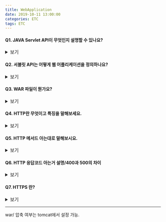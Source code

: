```yaml
---
title: WebApplication
date: 2019-10-11 13:00:00
categories: ETC
tags: ETC
---
```


#### Q1. JAVA Servlet API이 무엇인지 설명할 수 있나요?
<details><summary style="font-size:15px">보기</summary>
  
---

자바의 서블릿 API는 JVM 위에서 실행되는 어플리케이션을 빌드하기 위한 인터페이스의 집합과 파일 정의들입니다.  
톰캣과 제티같은 웹 어플리케이션들이 자바 서블릿 API 를 구현하고 있습니다.

---

</details>

#### Q2. 서블릿 API는 어떻게 웹 어플리케이션을 정의하나요?
<details><summary style="font-size:15px">보기</summary>
  
---

서블릿 API 는 web.xml이라는 배포 명세서를 사용하여 웹 애플리케이션을 정의한다.  
Web.xml 에서 서블릿을 정의하고 서블릿 컨테이너가 서블릿을 어떻게 구성하고 제공할지도 정합니다.


---

</details>


</details>

#### Q3. WAR 파일이 뭔가요?
<details><summary style="font-size:15px">보기</summary>
  
---

웹 아카이브 파일인 WAR는 자바의 JAR 파일과 같은 역할을 합니다.  
파일 안에는 애플리케이션을 실행하기 위해 컴파일 된 모든 클래스 파일/프로퍼티 파일/설정 파일들도 포함되어 있습니다.
WAR 파일의 가장 중용한 점은 웹 어플리케이션을 어떻게 설정할지 정의판 배포 명세서(web.xml) 이 있다는 것입니다.
이 파일은 어플리케이션 서버에게 어플리케이션을 어떻게 배포하고 제공할 지에 관한 내용을 명령으로 제공합니다.

---

</details>

#### Q4. HTTP란 무엇이고 특징을 말해보세요.
<details><summary style="font-size:15px">보기</summary>  
  
--- 

인터넷 상에서 데이터를 주고받기 위한 프로토콜.  

특징은 Connectionless와 Stateless 입니다.  
Http 는 기본적으로 서버에 연결을 요청하고 응답을 받으면 연결을 끊어 버리는 connectionless한 방식으로 동작합니다.  
즉, 자원 하나에 하나의 연결을 만듭니다.  
따라서 불특정 다수를 다루는 서비스에 적합하기 때문에, 수십만명이 웹 서비스를 사용하더라도 접속 유지는 최소한으로 할 수 있습니다.  
이러한 특징때문에 클라이언트의 이전 상태를 알 수가 없는데, 이러한 HTTP의 특성을 Stateless 라고 합니다.  
이를 해결하기 위해 Cookie를 사용합니다.  

---

</details>

#### Q5. HTTP 메서드 아는대로 말해보시요.
<details><summary style="font-size:15px">보기</summary>
  
---

GET : 자원 제공  
POST : 자원 새로 설정  
PUT : 자원 업데이트  
DELETE : 자원 삭제  
HEAD : GET 과 비슷하지만 응답코드와 헤더만 반환. ex) 자원 존재하는지만 확인.  

---

</details>

#### Q6. HTTP 응답코드 아는거 설명/400과 500의 차이  
<details><summary style="font-size:15px">보기</summary>  
  
---

2XX : 요청과 응답이 성공적이라는 뜻   
200 : 성공  
201 : PUT 요청을 반환하며 자원이 생성되었다고 알려줌.  
204 : (No Contents) 요청은 성공했지만 클라이언트에게 추가정보를 제공하지 않는다.  

3XX  
301/302 : Redirect  

4XX : 클라이언트가 유효한 요청을 만드는 데 실패.  
400 : Bad Request. 잘못된 요청을 보내는 경우.  
403 : Forbidden. 권한이 없는 경우  
404 : 요청한 자원이 존재하지 않는다.  
405 : Method Not Allowed. 잘못된 HTTP 메서드를 이용했다.  

5XX : 서버측에 이슈가 있다는 것을 알려줌.  
500 : Internal server Error. 일반적인 메시지. 서버 전체를 이용할 수 없는 상황이 아니라 일부 특정 자원 하나 또는 몇 개의 자원만 이용할 수 없는 경우.  
503 : Service Unavailable. 현재 서버를 이용할 수 없다.  
504 : Gateway Timeout.  

---

</details>


#### Q7. HTTPS 란?
<details><summary style="font-size:15px">보기</summary>  
  
---

정보를 암호화하는 SSL 프로토콜을 이용하여 데이터를 전송하고 있다는 뜻입니다.
SSL 이란 공개키와 비공개키를 이용하여 서로에게 신뢰도 있는 데이터를 전송합니다.  
서버에서 클라이언트에게 뿌린 공개적인 키로 클라이언트가 보내는 데이터는 이 공개키로 암호화 되어서 서버에 보내집니다.  
공개키로 암호화된 정보는 서버에만 있는 개인키로만 해독이 가능하기 때문에제 3자가 암호화된 정보를 가로채더라도 서버의 개인키가 없는 한 복호화가 불가능하다. 이와 같은 원리로 HTTP 보다 더 안전하게 통신을 할 수 있습니다.
---

</details>





***
war/ 압축 여부는 tomcat에서 설정 가능.
